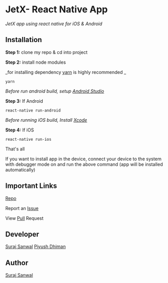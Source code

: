 # JetX- React Native App

_JetX app using react native for iOS & Android_

## Installation

**Step 1:** clone my repo & cd into project

**Step 2:** install node modules

_for installing dependency [yarn](https://yarnpkg.com/lang/en/) is highly recommended _

```
yarn
```

_Before run android build, setup [Android Studio](https://facebook.github.io/react-native/docs/android-setup.html)_

**Step 3:** If Android

```
react-native run-android
```

_Before running iOS build, Install [Xcode](https://developer.apple.com/xcode/download/)_

**Step 4:** If iOS

```
react-native run-ios
```

That's all

If you want to install app in the device, connect your device to the system with debugger mode on and run the above command (app will be installed automatically)

## Important Links

[Repo](https://github.com/blue-light-equity-pty-ltd/marketplace-mobile)

Report an [Issue](https://github.com/blue-light-equity-pty-ltd/marketplace-mobile/issues)

View [Pull](https://github.com/blue-light-equity-pty-ltd/marketplace-mobile/pulls) Request

## Developer

[Suraj Sanwal](https://github.com/surajSDM)
[Piyush Dhiman](https://github.com/piyush-sdm)

## Author

[Suraj Sanwal](https://github.com/surajSDM)
